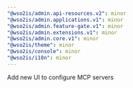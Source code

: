 ```yaml
---
"@wso2is/admin.api-resources.v2": minor
"@wso2is/admin.applications.v1": minor
"@wso2is/admin.feature-gate.v1": minor
"@wso2is/admin.extensions.v1": minor
"@wso2is/admin.core.v1": minor
"@wso2is/theme": minor
"@wso2is/console": minor
"@wso2is/i18n": minor
---
```


Add new UI to configure MCP servers
